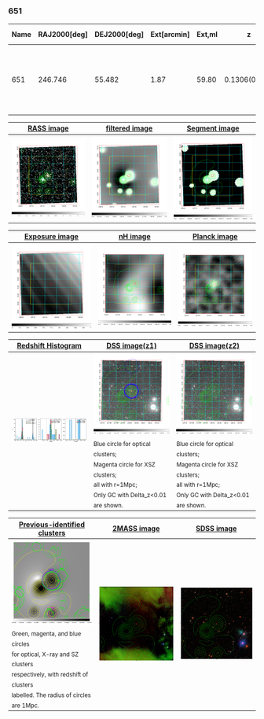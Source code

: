 <div STYLE="page-break-after: always;"></div>

### 651

|Name|RAJ2000[deg]|DEJ2000[deg] |Ext[arcmin]| Ext,ml | z | z_src| C|GC(XSZ,Delta_z<0.01)| GC(OPT,Delta_z<0.01)|GC| R_sig[arcmin] | R500[arcmin] | R500[Mpc]| CRsig[c/s] | CR500[c/s] |L500[1E44 erg/s]|F500[1E-12 erg/s/cm^2]| M500[1E14 Msun]|Tx[keV]|Cnt_sig|Beta|Rc[arcmin]|Comment|Alias|
|---|---|---|---|---|---|------|---|--------|---------|----------|---|---|---|---|---|---|---|---|---|---|---|---|---|---|
|651| 246.746| 55.482| 1.87| 59.80| 0.1306(0.006)| z1, z_xsz| B| F20, MCXC, PSZ2, SPI, Tar| A, N, RM, W| A, C, F20, MCXC, N, PSZ2, SPI, SWXCS, Tar, W| 13.188| 7.037| 0.982| 0.211(0.025)| 0.196(0.023)| 1.802(0.154)| 4.004(0.342)| 3.06(0.13)| 4.45(0.12)| 267.3| 0.537(-0.027+0.050)| 2.085(-0.346+0.546)| -| k188|

|[RASS image](../image/651/651_img.pdf)|[filtered image](../image/651/651_fil.pdf)|[Segment image](../image/651/651_seg.pdf)|
|-------------------|--------------------|-------------------|
| <img src="../image/651/651_img.png" width="300">  | <img src="../image/651/651_fil.png" width="300">   | <img src="../image/651/651_seg.png" width="300">  |

|[Exposure image](../image/651/651_mex.pdf)| [nH image](../image/651/651_nh.pdf)| [Planck image](../image/651/651_p.pdf)|
|-------------------|--------------------|-------------------|
|<img src="../image/651/651_mex.png" width="300">   | <img src="../image/651/651_nh.png" width="300">    | <img src="../image/651/651_p.png" width="300"> |

|[Redshift Histogram](../image/651/651_zg.pdf) | [DSS image(z1)](../image/651/651_dss_z1.pdf)      |  [DSS image(z2)](../image/651/651_dss_z2.pdf)    |
|-------------------|--------------------|-------------------|
|<img src="../image/651/651_zg.png" width="300"> |<img src="../image/651/651_dss_z1.png" width="300"> <sub><br>Blue circle for optical clusters; <br>Magenta circle for XSZ clusters; <br>all with r=1Mpc; <br>Only GC with Delta_z<0.01 are shown. </sub>| <img src="../image/651/651_dss_z2.png" width="300"><sub><br>Blue circle for optical clusters; <br>Magenta circle for XSZ clusters; <br>all with r=1Mpc; <br>Only GC with Delta_z<0.01 are shown. </sub> |

|[Previous-identified clusters](../image/651/651_gc.pdf) | [2MASS image](../image/651/651_2mass.pdf)      |[SDSS image](../image/651/651_sdss.pdf)   |
|-------------------|-------------------|-------------------|
|<img src=../image/651/651_gc.png width="300"> <br><sub>Green, magenta, and blue circles <br>for optical, X-ray and SZ clusters <br>respectively, with redshift of clusters <br>labelled. The radius of circles <br>are 1Mpc.</sub>|<img src="../image/651/651_2mass.png" width="300">  | <img src="../image/651/651_sdss.png" width="300">  |




